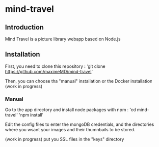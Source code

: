 # mind-travel

## Introduction

Mind Travel is a picture library webapp based on Node.js

## Installation

First, you need to clone this repository :
'git clone https://github.com/maximeMD/mind-travel'

Then, you can choose tha "manual" installation or the Docker installation (work in progress)

### Manual

Go to the app directory and install node packages with npm :
'cd mind-travel'
'npm install'

Edit the config files to enter the mongoDB credentials, and the directories where you wsant your images and their thumnbails to be stored.

(work in progress) put you SSL files in the "keys" directory
